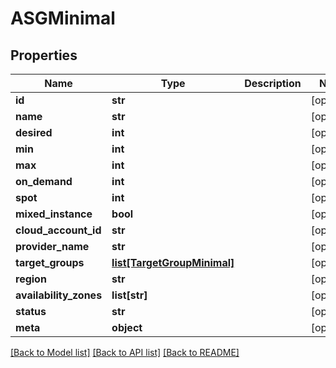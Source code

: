 # ASGMinimal

## Properties
Name | Type | Description | Notes
------------ | ------------- | ------------- | -------------
**id** | **str** |  | [optional] 
**name** | **str** |  | [optional] 
**desired** | **int** |  | [optional] 
**min** | **int** |  | [optional] 
**max** | **int** |  | [optional] 
**on_demand** | **int** |  | [optional] 
**spot** | **int** |  | [optional] 
**mixed_instance** | **bool** |  | [optional] 
**cloud_account_id** | **str** |  | [optional] 
**provider_name** | **str** |  | [optional] 
**target_groups** | [**list[TargetGroupMinimal]**](TargetGroupMinimal.md) |  | [optional] 
**region** | **str** |  | [optional] 
**availability_zones** | **list[str]** |  | [optional] 
**status** | **str** |  | [optional] 
**meta** | **object** |  | [optional] 

[[Back to Model list]](../README.md#documentation-for-models) [[Back to API list]](../README.md#documentation-for-api-endpoints) [[Back to README]](../README.md)

